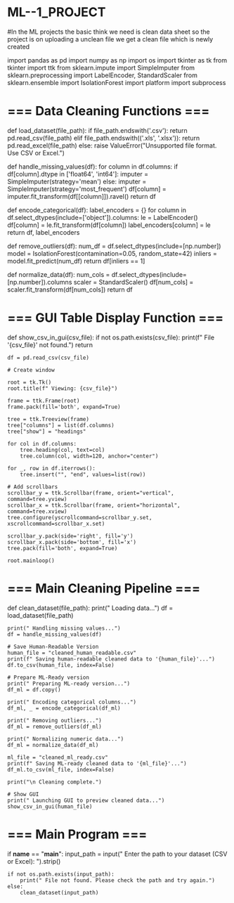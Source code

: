 # ML--1_PROJECT
#In the ML projects the basic think we need is clean data sheet so the project is on uploading a unclean file we get a clean file which is newly created  


import pandas as pd
import numpy as np
import os
import tkinter as tk
from tkinter import ttk
from sklearn.impute import SimpleImputer
from sklearn.preprocessing import LabelEncoder, StandardScaler
from sklearn.ensemble import IsolationForest
import platform
import subprocess

# === Data Cleaning Functions ===

def load_dataset(file_path):
    if file_path.endswith('.csv'):
        return pd.read_csv(file_path)
    elif file_path.endswith(('.xls', '.xlsx')):
        return pd.read_excel(file_path)
    else:
        raise ValueError("Unsupported file format. Use CSV or Excel.")

def handle_missing_values(df):
    for column in df.columns:
        if df[column].dtype in ['float64', 'int64']:
            imputer = SimpleImputer(strategy='mean')
        else:
            imputer = SimpleImputer(strategy='most_frequent')
        df[column] = imputer.fit_transform(df[[column]]).ravel()
    return df

def encode_categorical(df):
    label_encoders = {}
    for column in df.select_dtypes(include=['object']).columns:
        le = LabelEncoder()
        df[column] = le.fit_transform(df[column])
        label_encoders[column] = le
    return df, label_encoders

def remove_outliers(df):
    num_df = df.select_dtypes(include=[np.number])
    model = IsolationForest(contamination=0.05, random_state=42)
    inliers = model.fit_predict(num_df)
    return df[inliers == 1]

def normalize_data(df):
    num_cols = df.select_dtypes(include=[np.number]).columns
    scaler = StandardScaler()
    df[num_cols] = scaler.fit_transform(df[num_cols])
    return df

# === GUI Table Display Function ===

def show_csv_in_gui(csv_file):
    if not os.path.exists(csv_file):
        print(f" File '{csv_file}' not found.")
        return

    df = pd.read_csv(csv_file)

    # Create window
    
    root = tk.Tk()
    root.title(f" Viewing: {csv_file}")

    frame = ttk.Frame(root)
    frame.pack(fill='both', expand=True)

    tree = ttk.Treeview(frame)
    tree["columns"] = list(df.columns)
    tree["show"] = "headings"

    for col in df.columns:
        tree.heading(col, text=col)
        tree.column(col, width=120, anchor="center")

    for _, row in df.iterrows():
        tree.insert("", "end", values=list(row))

    # Add scrollbars
    scrollbar_y = ttk.Scrollbar(frame, orient="vertical", command=tree.yview)
    scrollbar_x = ttk.Scrollbar(frame, orient="horizontal", command=tree.xview)
    tree.configure(yscrollcommand=scrollbar_y.set, xscrollcommand=scrollbar_x.set)

    scrollbar_y.pack(side='right', fill='y')
    scrollbar_x.pack(side='bottom', fill='x')
    tree.pack(fill='both', expand=True)

    root.mainloop()

# === Main Cleaning Pipeline ===

def clean_dataset(file_path):
    print(" Loading data...")
    df = load_dataset(file_path)

    print(" Handling missing values...")
    df = handle_missing_values(df)

    # Save Human-Readable Version
    human_file = "cleaned_human_readable.csv"
    print(f" Saving human-readable cleaned data to '{human_file}'...")
    df.to_csv(human_file, index=False)

    # Prepare ML-Ready version
    print(" Preparing ML-ready version...")
    df_ml = df.copy()

    print(" Encoding categorical columns...")
    df_ml, _ = encode_categorical(df_ml)

    print(" Removing outliers...")
    df_ml = remove_outliers(df_ml)

    print(" Normalizing numeric data...")
    df_ml = normalize_data(df_ml)

    ml_file = "cleaned_ml_ready.csv"
    print(f" Saving ML-ready cleaned data to '{ml_file}'...")
    df_ml.to_csv(ml_file, index=False)

    print("\n Cleaning complete.")

    # Show GUI
    print(" Launching GUI to preview cleaned data...")
    show_csv_in_gui(human_file)

# === Main Program ===

if __name__ == "__main__":
    input_path = input(" Enter the path to your dataset (CSV or Excel): ").strip()

    if not os.path.exists(input_path):
        print(" File not found. Please check the path and try again.")
    else:
        clean_dataset(input_path)
